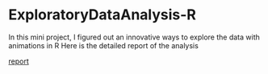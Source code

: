 # ExploratoryDataAnalysis-R
In this mini project, I figured out an innovative ways to explore the data with animations in R
Here is the detailed report of the analysis

[report](https://github.com/deepacefic/ExploratoryDataAnalysis-R/blob/master/report.html)



